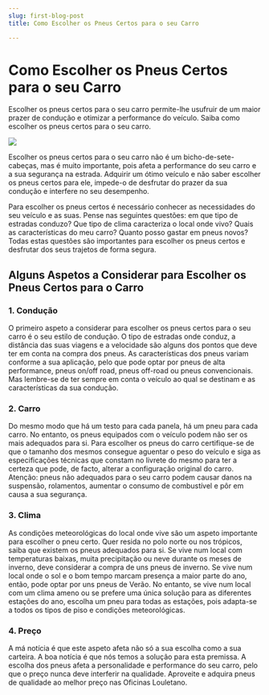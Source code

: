 ```yaml
---
slug: first-blog-post
title: Como Escolher os Pneus Certos para o seu Carro 

---
```

# Como Escolher os Pneus Certos para o seu Carro

Escolher os pneus certos para o seu carro permite-lhe usufruir de um maior prazer de condução e otimizar a performance do veículo. Saiba como escolher os pneus certos para o seu carro.

![](https://filintomota.s3.eu-west-3.amazonaws.com/wp-content/uploads/2016/09/1.pneus-certos-para-o-carro.jpg)

Escolher os pneus certos para o seu carro não é um bicho-de-sete-cabeças, mas é muito importante, pois afeta a performance do seu carro e a sua segurança na estrada. Adquirir um ótimo veículo e não saber escolher os pneus certos para ele, impede-o de desfrutar do prazer da sua condução e interfere no seu desempenho.

Para escolher os pneus certos é necessário conhecer as necessidades do seu veículo e as suas. Pense nas seguintes questões: em que tipo de estradas conduzo? Que tipo de clima caracteriza o local onde vivo? Quais as características do meu carro? Quanto posso gastar em pneus novos? Todas estas questões são importantes para escolher os pneus certos e desfrutar dos seus trajetos de forma segura.

## Alguns Aspetos a Considerar para Escolher os Pneus Certos para o Carro

### 1. Condução
O primeiro aspeto a considerar para escolher os pneus certos para o seu carro é o seu estilo de condução. O tipo de estradas onde conduz, a distância das suas viagens e a velocidade são alguns dos pontos que deve ter em conta na compra dos pneus. As características dos pneus variam conforme a sua aplicação, pelo que pode optar por pneus de alta performance, pneus on/off road, pneus off-road ou pneus convencionais. Mas lembre-se de ter sempre em conta o veículo ao qual se destinam e as características da sua condução.

### 2. Carro
Do mesmo modo que há um testo para cada panela, há um pneu para cada carro. No entanto, os pneus equipados com o veículo podem não ser os mais adequados para si. Para escolher os pneus do carro certifique-se de que o tamanho dos mesmos consegue aguentar o peso do veículo e siga as especificações técnicas que constam no livrete do mesmo para ter a certeza que pode, de facto, alterar a configuração original do carro. Atenção: pneus não adequados para o seu carro podem causar danos na suspensão, rolamentos, aumentar o consumo de combustível e pôr em causa a sua segurança.

### 3. Clima
As condições meteorológicas do local onde vive são um aspeto importante para escolher o pneu certo. Quer resida no polo norte ou nos trópicos, saiba que existem os pneus adequados para si. Se vive num local com temperaturas baixas, muita precipitação ou neve durante os meses de inverno, deve considerar a compra de uns pneus de inverno. Se vive num local onde o sol e o bom tempo marcam presença a maior parte do ano, então, pode optar por uns pneus de Verão. No entanto, se vive num local com um clima ameno ou se prefere uma única solução para as diferentes estações do ano, escolha um pneu para todas as estações, pois adapta-se a todos os tipos de piso e condições meteorológicas.

### 4. Preço
A má notícia é que este aspeto afeta não só a sua escolha como a sua carteira. A boa notícia é que nós temos a solução para esta premissa. A escolha dos pneus afeta a personalidade e performance do seu carro, pelo que o preço nunca deve interferir na qualidade. Aproveite e adquira pneus de qualidade ao melhor preço nas Oficinas Louletano.
